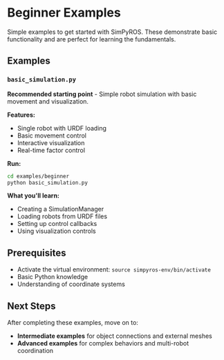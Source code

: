 # Beginner Examples

Simple examples to get started with SimPyROS. These demonstrate basic functionality and are perfect for learning the fundamentals.

## Examples

### `basic_simulation.py`
**Recommended starting point** - Simple robot simulation with basic movement and visualization.

**Features:**
- Single robot with URDF loading
- Basic movement control
- Interactive visualization
- Real-time factor control

**Run:**
```bash
cd examples/beginner
python basic_simulation.py
```

**What you'll learn:**
- Creating a SimulationManager
- Loading robots from URDF files
- Setting up control callbacks
- Using visualization controls

## Prerequisites

- Activate the virtual environment: `source simpyros-env/bin/activate`
- Basic Python knowledge
- Understanding of coordinate systems

## Next Steps

After completing these examples, move on to:
- **Intermediate examples** for object connections and external meshes
- **Advanced examples** for complex behaviors and multi-robot coordination